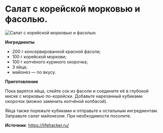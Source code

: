 # Салат с корейской морковью и фасолью.

![Салат с корейской морковью и фасолью](/images/Kulinar/Salad/salat-kormor-fasol.jpg 'Салат с корейской морковью и фасолью')

**Ингредиенты**

- 200 г консервированной красной фасоли;
- 100 г корейской моркови;
- 100 г копчёного куриного окорочка;
- 3 яйца;
- майонез — по вкусу.

**Приготовление**

Пока варятся яйца, слейте сок из фасоли и соедините её в глубокой миске с морковью по-корейски. Добавьте нарезанный кубиками окорочок (можно заменить копчёной колбасой).

Яйца также порежьте кубиками и отправьте к остальным ингредиентам. Заправьте салат майонезом. При необходимости посолите.

**Источник**: https://lifehacker.ru/
